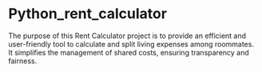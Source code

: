 # Python_rent_calculator
The purpose of this Rent Calculator project is to provide an efficient and user-friendly tool to calculate and split living expenses among roommates. It simplifies the management of shared costs, ensuring transparency and fairness.
